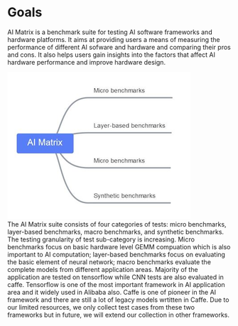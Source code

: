 # Goals  
AI Matrix is a benchmark suite for testing AI software frameworks and hardware platforms. It aims at providing users a means of measuring the performance of different AI sofware and hardware and comparing their pros and cons. It also helps users gain insights into the factors that affect AI hardware performance and improve hardware design.

![img](./structure.jpg)  
The AI Matrix suite consists of four categories of tests: micro benchmarks, layer-based benchmarks, macro benchmarks, and synthetic benchmarks. The testing granularity of test sub-category is increasing. Micro benchmarks focus on basic hardware level GEMM compuation which is also important to AI computation; layer-based benchmarks focus on evaluating the basic element of neural network; macro benchmarks evaluate the complete models from different application areas. Majority of the application are tested on tensorflow while CNN tests are also evaluated in caffe. Tensorflow is one of the most important framework in AI application area and it widely used in Alibaba also. Caffe is one of pioneer in the AI framework and there are still a lot of legacy models wrtitten in Caffe. Due to our limited resources, we only collect test cases from these two frameworks but in future, we will extend our collection in other frameworks.
